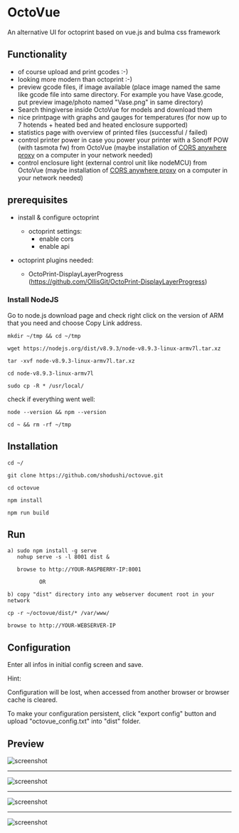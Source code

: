 # OctoVue

An alternative UI for octoprint based on vue.js and bulma css framework


## Functionality
 - of course upload and print gcodes :-)
 - looking more modern than octoprint :-)
 - preview gcode files, if image available (place image named the same like gcode file into same directory. For example you have Vase.gcode, put preview image/photo named "Vase.png" in same directory)
 - Search thingiverse inside OctoVue for models and download them
 - nice printpage with graphs and gauges for temperatures (for now up to 7 hotends + heated bed and heated enclosure supported)
 - statistics page with overview of printed files (successful / failed)
 - control printer power in case you power your printer with a Sonoff POW (with tasmota fw) from OctoVue (maybe installation of <a href="https://github.com/Rob--W/cors-anywhere" target="_blank">CORS anywhere proxy</a> on a computer in your network needed)
 - control enclosure light (external control unit like nodeMCU) from OctoVue (maybe installation of <a href="https://github.com/Rob--W/cors-anywhere" target="_blank">CORS anywhere proxy</a> on a computer in your network needed)


## prerequisites

* install & configure octoprint
  * octoprint settings:
  	* enable cors
  	* enable api

* octoprint plugins needed:
  * OctoPrint-DisplayLayerProgress (https://github.com/OllisGit/OctoPrint-DisplayLayerProgress)


### Install NodeJS

Go to node.js download page and check right click on the version of ARM that you need and choose Copy Link address.

```mkdir ~/tmp && cd ~/tmp```

```wget https://nodejs.org/dist/v8.9.3/node-v8.9.3-linux-armv7l.tar.xz```

```tar -xvf node-v8.9.3-linux-armv7l.tar.xz```

```cd node-v8.9.3-linux-armv7l```

```sudo cp -R * /usr/local/```



check if everything went well:

```node --version && npm --version```

```cd ~ && rm -rf ~/tmp```



## Installation
```cd ~/```

```git clone https://github.com/shodushi/octovue.git```

```cd octovue```

```npm install```

```npm run build```



## Run

```
a) sudo npm install -g serve
   nohup serve -s -l 8001 dist &

   browse to http://YOUR-RASPBERRY-IP:8001

          OR

b) copy "dist" directory into any webserver document root in your network

cp -r ~/octovue/dist/* /var/www/

browse to http://YOUR-WEBSERVER-IP
```

## Configuration

Enter all infos in initial config screen and save.

Hint:

Configuration will be lost, when accessed from another browser or browser cache is cleared.

To make your configuration persistent, click "export config" button
and upload "octovue_config.txt" into "dist" folder.





## Preview
![screenshot](screenshots/screen1.png)

<hr />

![screenshot](screenshots/screen2.png)

<hr />

![screenshot](screenshots/screen3.png)

<hr />

![screenshot](screenshots/screen4.png)
